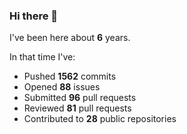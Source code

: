### Hi there 👋

I've been here about **6** years.

In that time I've:

- Pushed **1562** commits
- Opened **88** issues
- Submitted **96** pull requests
- Reviewed **81** pull requests
- Contributed to **28** public repositories

<!-- ![My scrobbles](https://lastfm-recently-played.vercel.app/api?user=dotdub) -->

